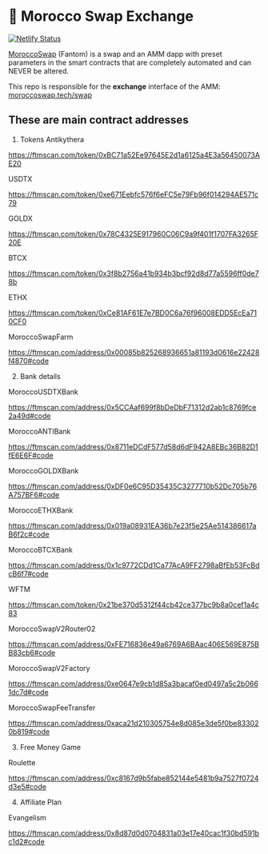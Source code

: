 # 🥞 Morocco Swap Exchange

[![Netlify Status](https://api.netlify.com/api/v1/badges/c6ef7e73-4a84-410d-83b0-b89326787dff/deploy-status)](https://app.netlify.com/sites/swap-master/deploys)

[MoroccoSwap](https://moroccoswap.tech/) (Fantom) is a swap and an AMM dapp with preset parameters in the smart contracts that are completely automated and can NEVER be altered.


This repo is responsible for the **exchange** interface of the AMM: [moroccoswap.tech/swap](https://moroccoswap.tech/swap)

## These are main contract addresses
1. Tokens
Antikythera

https://ftmscan.com/token/0xBC71a52Ee97645E2d1a6125a4E3a56450073AE20

USDTX

https://ftmscan.com/token/0xe671Eebfc576f6eFC5e79Fb96f014294AE571c79

GOLDX

https://ftmscan.com/token/0x78C4325E917960C06C9a9f401f1707FA3265F20E

BTCX

https://ftmscan.com/token/0x3f8b2756a41b934b3bcf92d8d77a5596ff0de78b

ETHX

https://ftmscan.com/token/0xCe81AF61E7e7BD0C6a76f96008EDD5EcEa710CF0

MoroccoSwapFarm

https://ftmscan.com/address/0x00085b825268936651a81193d0616e22428f4870#code

2. Bank details

MoroccoUSDTXBank

https://ftmscan.com/address/0x5CCAaf699f8bDeDbF71312d2ab1c8769fce2a49d#code

MoroccoANTIBank

https://ftmscan.com/address/0x8711eDCdF577d58d6dF942A8EBc36B82D1fE6E6F#code

MoroccoGOLDXBank

https://ftmscan.com/address/0xDF0e6C95D35435C3277710b52Dc705b76A757BF6#code

MoroccoETHXBank

https://ftmscan.com/address/0x019a08931EA36b7e23f5e25Ae514386617aB6f2c#code

MoroccoBTCXBank

https://ftmscan.com/address/0x1c9772CDd1Ca77AcA9FF2798aBfEb53FcBdcB6f7#code

WFTM

https://ftmscan.com/token/0x21be370d5312f44cb42ce377bc9b8a0cef1a4c83

MoroccoSwapV2Router02

https://ftmscan.com/address/0xFE716836e49a6769A6BAac406E569E875BB83cb6#code

MoroccoSwapV2Factory

https://ftmscan.com/address/0xe0647e9cb1d85a3bacaf0ed0497a5c2b0661dc7d#code

MoroccoSwapFeeTransfer

https://ftmscan.com/address/0xaca21d210305754e8d085e3de5f0be833020b819#code

3. Free Money Game

Roulette

https://ftmscan.com/address/0xc8167d9b5fabe852144e5481b9a7527f0724d3e5#code

4. Affiliate Plan

Evangelism

https://ftmscan.com/address/0x8d87d0d0704831a03e17e40cac1f30bd591bc1d2#code
